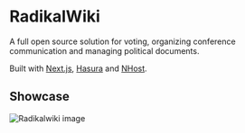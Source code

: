 # RadikalWiki

A full open source solution for voting, organizing conference communication and managing political documents.

Built with [Next.js](https://nextjs.org), [Hasura](https://hasura.io) and [NHost](https://nhost.io).

## Showcase

![Radikalwiki image](doc/radikalwiki.avif)
